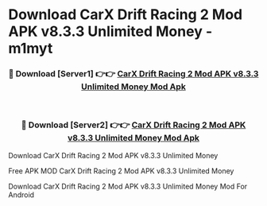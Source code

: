 # Download CarX Drift Racing 2 Mod APK v8.3.3 Unlimited Money - m1myt



<div align="center">
<h3>🔴 Download [Server1] 👉👉 <a href="https://momento.my/?title=CarX_Drift_Racing_2_Mod_APK_v8.3.3_Unlimited_Money">CarX Drift Racing 2 Mod APK v8.3.3 Unlimited Money Mod Apk</a></h3><br>

<h3>🔴 Download [Server2] 👉👉 <a href="https://momento.my/?title=CarX_Drift_Racing_2_Mod_APK_v8.3.3_Unlimited_Money">CarX Drift Racing 2 Mod APK v8.3.3 Unlimited Money Mod Apk</a></h3>
</div>



Download CarX Drift Racing 2 Mod APK v8.3.3 Unlimited Money 

Free APK MOD CarX Drift Racing 2 Mod APK v8.3.3 Unlimited Money 

Download CarX Drift Racing 2 Mod APK v8.3.3 Unlimited Money Mod For Android
